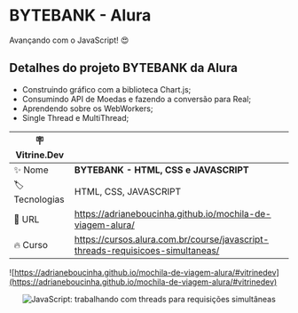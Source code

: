 # BYTEBANK - Alura

Avançando com o JavaScript! 😍

## Detalhes do projeto BYTEBANK da Alura

* Construindo gráfico com a biblioteca Chart.js;
* Consumindo API de Moedas e fazendo a conversão para Real;
* Aprendendo sobre os WebWorkers;
* Single Thread e MultiThread;


| :placard: Vitrine.Dev |     |
| -------------  | --- |
| :sparkles: Nome        | **BYTEBANK - HTML, CSS e JAVASCRIPT**
| :label: Tecnologias | HTML, CSS, JAVASCRIPT
| :rocket: URL         | https://adrianeboucinha.github.io/mochila-de-viagem-alura/
| :fire: Curso     | https://cursos.alura.com.br/course/javascript-threads-requisicoes-simultaneas/

<!-- Inserir imagem com a #vitrinedev ao final do link -->
![https://adrianeboucinha.github.io/mochila-de-viagem-alura/#vitrinedev](https://adrianeboucinha.github.io/mochila-de-viagem-alura/#vitrinedev)


<p align="center"> <img src="https://imgur.com/1mc1qX7.png" alt="JavaScript: trabalhando com threads para requisições simultâneas"></p>


